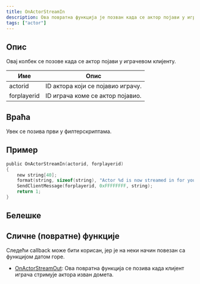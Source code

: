 ```yaml
---
title: OnActorStreamIn
description: Ова повратна функција је позван када се актор појави у играчевом клијенту.
tags: ["actor"]
---
```


<VersionWarn name='callback' version='SA-MP 0.3.7' />

## Опис

Овај колбек се позове када се актор појави у играчевом клијенту.

| Име         | Опис                              |
| ----------- | --------------------------------- |
| actorid     | ID актора који се појавио играчу. |
| forplayerid | ID играча коме се актор појавио.  |

## Враћа

Увек се позива први у филтерскриптама.

## Пример

```c
public OnActorStreamIn(actorid, forplayerid)
{
    new string[40];
    format(string, sizeof(string), "Actor %d is now streamed in for you.", actorid);
    SendClientMessage(forplayerid, 0xFFFFFFFF, string);
    return 1;
}
```

## Белешке

<TipNPCCallbacks />

## Сличне (повратне) функције

Следећи callback може бити корисан, јер је на неки начин повезан са функцијом датом горе.

- [OnActorStreamOut](OnActorStreamOut): Ова повратна функција се позива када клијент играча стримује актора изван домета.
